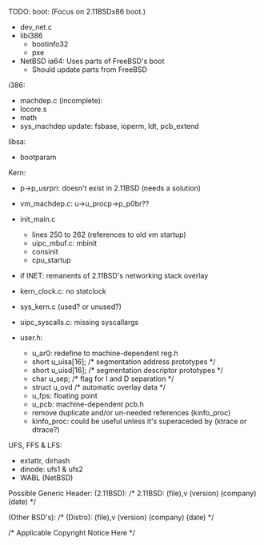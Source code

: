 TODO:
boot: (Focus on 2.11BSDx86 boot.)
- dev_net.c
- libi386
	- bootinfo32
	- pxe
- NetBSD ia64: Uses parts of FreeBSD's boot
	- Should update parts from FreeBSD

i386:
- machdep.c (incomplete): 
- locore.s 
- math
- sys_machdep update: fsbase, ioperm, ldt, pcb_extend

libsa:
- bootparam

Kern:
- p->p_usrpri: doesn't exist in 2.11BSD (needs a solution)
- vm_machdep.c: u->u_procp->p_p0br??
- init_main.c
	- lines 250 to 262 (references to old vm startup)
	- uipc_mbuf.c: mbinit
	- consinit
	- cpu_startup
- if INET: remanents of 2.11BSD's networking stack overlay
- kern_clock.c: no statclock
- sys_kern.c (used? or unused?)
- uipc_syscalls.c: missing syscallargs

- user.h: 
	- u_ar0: redefine to machine-dependent reg.h
	- short	u_uisa[16];					/* segmentation address prototypes */
	- short	u_uisd[16];					/* segmentation descriptor prototypes */
	- char	u_sep;						/* flag for I and D separation */
	- struct u_ovd						/* automatic overlay data */
	- u_fps: floating point 
	- u_pcb: machine-dependent pcb.h
	- remove duplicate and/or un-needed references (kinfo_proc)
	- kinfo_proc: could be useful unless it's superaceded by (ktrace or dtrace?) 
	
UFS, FFS & LFS:
- extattr, dirhash
- dinode: ufs1 & ufs2
- WABL (NetBSD)

Possible Generic Header: 
(2.11BSD):
/* 2.11BSD: (file),v (version) (company) (date) */

(Other BSD's):
/* (Distro): (file),v (version) (company) (date) */

/* Applicable Copyright Notice Here */
